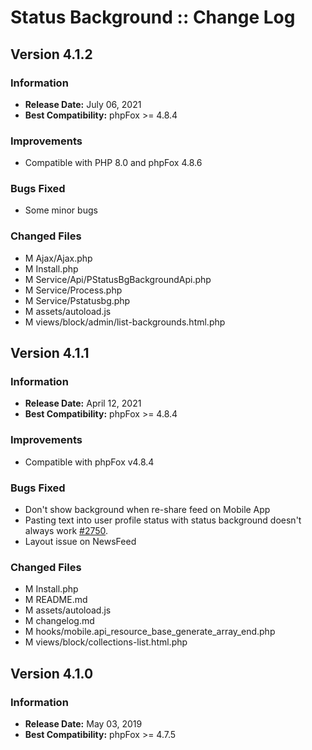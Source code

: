# Status Background :: Change Log

## Version 4.1.2

### Information

- **Release Date:** July 06, 2021
- **Best Compatibility:** phpFox >= 4.8.4

### Improvements

- Compatible with PHP 8.0 and phpFox 4.8.6

### Bugs Fixed

- Some minor bugs

### Changed Files

- M Ajax/Ajax.php
- M Install.php
- M Service/Api/PStatusBgBackgroundApi.php
- M Service/Process.php
- M Service/Pstatusbg.php
- M assets/autoload.js
- M views/block/admin/list-backgrounds.html.php

## Version 4.1.1

### Information

- **Release Date:** April 12, 2021
- **Best Compatibility:** phpFox >= 4.8.4

### Improvements

- Compatible with phpFox v4.8.4

### Bugs Fixed

- Don't show background when re-share feed on Mobile App
- Pasting text into user profile status with status background doesn't always work [#2750](https://github.com/PHPfox-Official/phpfox-v4-issues/issues/2750).
- Layout issue on NewsFeed

### Changed Files

- M Install.php
- M README.md
- M assets/autoload.js
- M changelog.md
- M hooks/mobile.api_resource_base_generate_array_end.php
- M views/block/collections-list.html.php

## Version 4.1.0

### Information

- **Release Date:** May 03, 2019
- **Best Compatibility:** phpFox >= 4.7.5